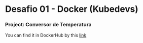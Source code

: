 # Desafio 01 - Docker (Kubedevs)
### Project: Conversor de Temperatura

You can find it in DockerHub by this [link](https://hub.docker.com/repository/docker/joaocunha1/conversao-temperatura-img)